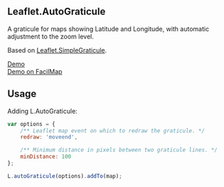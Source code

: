 Leaflet.AutoGraticule
------------
A graticule for maps showing Latitude and Longitude, with automatic adjustment to the zoom level.

Based on [Leaflet.SimpleGraticule](https://github.com/ablakey/Leaflet.SimpleGraticule).

[Demo](https://unpkg.com/leaflet-auto-graticule/example.html)\
[Demo on FacilMap](https://facilmap.org/#3/0.00/0.00/MSfR-grid)

Usage
-----
Adding L.AutoGraticule:

```JavaScript
var options = {
    /** Leaflet map event on which to redraw the graticule. */
    redraw: 'moveend',

    /** Minimum distance in pixels between two graticule lines. */
    minDistance: 100
};

L.autoGraticule(options).addTo(map);
```
